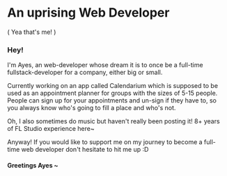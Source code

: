 # An uprising Web Developer
( Yea that's me! )
### Hey!

I'm Ayes, an web-developer whose dream it is to
once be a full-time fullstack-developer for a company, either big or small.

Currently working on an app called Calendarium which is supposed to be used as an appointment planner for groups with the sizes of 5-15 people.
People can sign up for your appointments and un-sign if they have to, so you always know who's going to fill a place and who's not.

Oh, I also sometimes do music but haven't really been posting it! 8+
years of FL Studio experience here~

Anyway! If you would like to support me on my journey to become a
full-time web developer don't hesitate to hit me up 
:D

#### Greetings Ayes ~
